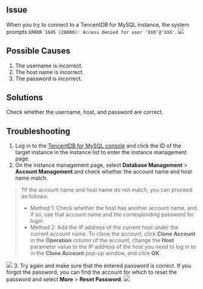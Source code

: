 ## Issue
When you try to connect to a TencentDB for MySQL instance, the system prompts `ERROR 1045 (28000): Access denied for user 'XXX'@'XXX'`.
![](https://main.qcloudimg.com/raw/3283ffcec33f4bdf02aa6ed8cf48ea48.png)

## Possible Causes
1. The username is incorrect.
2. The host name is incorrect.
3. The password is incorrect.

## Solutions
Check whether the username, host, and password are correct.

## Troubleshooting
1. Log in to the [TencentDB for MySQL console](https://console.cloud.tencent.com/cdb) and click the ID of the target instance in the instance list to enter the instance management page.
2. On the instance management page, select **Database Management** > **Account Management** and check whether the account name and host name match.
>?If the account name and host name do not match, you can proceed as follows:
>- Method 1: Check whether the host has another account name, and if so, use that account name and the corresponding password for login.
>- Method 2: Add the IP address of the current host under the current account name. To clone the account, click **Clone Account** in the **Operation** column of the account, change the **Host** parameter value to the IP address of the host you need to log in to in the **Clone Account** pop-up window, and click **OK**.
>
![](https://main.qcloudimg.com/raw/93d14fbcea9f28269dfb8c0b79c38a22.png)
3. Try again and make sure that the entered password is correct. If you forgot the password, you can find the account for which to reset the password and select **More** > **Reset Password**.
![](https://main.qcloudimg.com/raw/2b7c31670524bc00fa05cfd5181fc018.png)

